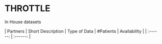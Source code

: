 # THROTTLE

In House datasets

| Partners | Short Description | Type of Data | #Patients | Availability |
| :------: |     :------:      |
